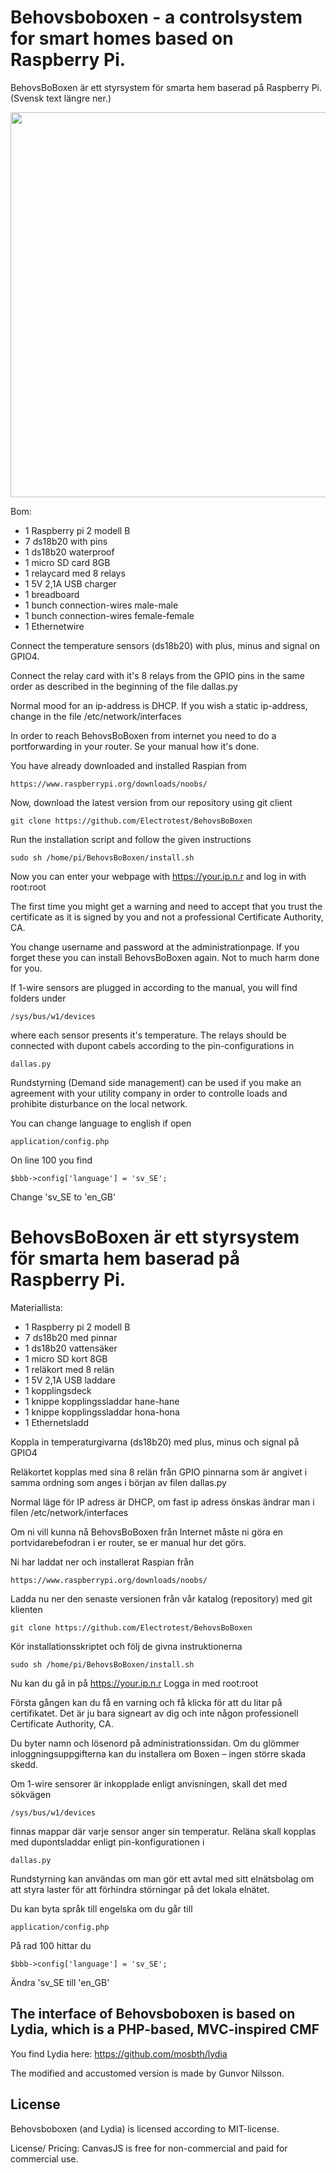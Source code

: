 Behovsboboxen - a controlsystem for smart homes based on Raspberry Pi.
======================================================================
BehovsBoBoxen är ett styrsystem för smarta hem baserad på Raspberry Pi. (Svensk text längre ner.)

<img src="http://www.behovsbo.se/bilderipso/bbbmaterial.jpg" width="616" />

Bom:

* 1 Raspberry pi 2 modell B
* 7 ds18b20 with pins
* 1 ds18b20 waterproof
* 1 micro SD card 8GB
* 1 relaycard med 8 relays
* 1 5V 2,1A USB charger
* 1 breadboard
* 1 bunch connection-wires male-male
* 1 bunch connection-wires female-female
* 1 Ethernetwire

Connect the temperature sensors (ds18b20) with plus, minus and signal on GPIO4.

Connect the relay card with it's 8 relays from the GPIO pins in the same order as described in the beginning of the file dallas.py

Normal mood for an ip-address is DHCP. If you wish a static ip-address, change in the file /etc/network/interfaces

In order to reach BehovsBoBoxen from internet you need to do a portforwarding in your router. Se your manual how it's done.

You have already downloaded and installed Raspian from

	https://www.raspberrypi.org/downloads/noobs/

Now, download the latest version from our repository using git client

	git clone https://github.com/Electrotest/BehovsBoBoxen

Run the installation script and follow the given instructions

	sudo sh /home/pi/BehovsBoBoxen/install.sh

Now you can enter your webpage with https://your.ip.n.r and log in with root:root

The first time you might get a warning and need to accept that you trust the certificate as it is signed by you
and not a professional Certificate Authority, CA. 

You change username and password at the administrationpage. If you forget these you can install BehovsBoBoxen again. Not to much harm done for you.

If 1-wire sensors are plugged in according to the manual, you will find folders under 

	/sys/bus/w1/devices

where each sensor presents it's temperature.
The relays should be connected with dupont cabels according to the pin-configurations in 

	dallas.py

Rundstyrning (Demand side management) can be used if you make an agreement with your utility company in order to controlle loads and prohibite disturbance on the local network.

You can change language to english if open 

	application/config.php

On line 100 you find

	$bbb->config['language'] = 'sv_SE';

Change 'sv_SE to 'en_GB'


BehovsBoBoxen är ett styrsystem för smarta hem baserad på Raspberry Pi.
=======================================================================

Materiallista:

* 1 Raspberry pi 2 modell B
* 7 ds18b20 med pinnar
* 1 ds18b20 vattensäker
* 1 micro SD kort 8GB
* 1 reläkort med 8 relän
* 1 5V 2,1A USB laddare
* 1 kopplingsdeck
* 1 knippe kopplingssladdar hane-hane
* 1 knippe kopplingssladdar hona-hona
* 1 Ethernetsladd

Koppla in temperaturgivarna (ds18b20) med plus, minus och signal på GPIO4

Reläkortet kopplas med sina 8 relän från GPIO pinnarna som är angivet i samma ordning som anges i början av filen dallas.py

Normal läge för IP adress är DHCP, om fast ip adress önskas ändrar man i filen /etc/network/interfaces

Om ni vill kunna nå BehovsBoBoxen från Internet måste ni göra en portvidarebefodran i er router, se er manual hur det görs.

Ni har laddat ner och installerat Raspian från 

	https://www.raspberrypi.org/downloads/noobs/

Ladda nu ner den senaste versionen från vår katalog (repository) med git klienten

	git clone https://github.com/Electrotest/BehovsBoBoxen

Kör installationsskriptet och följ de givna instruktionerna

	sudo sh /home/pi/BehovsBoBoxen/install.sh

Nu kan du gå in på https://your.ip.n.r Logga in med root:root

Första gången kan du få en varning och få klicka för att du litar på certifikatet. Det är ju bara signeart
av dig och inte någon professionell Certificate Authority, CA.

Du byter namn och lösenord på administrationssidan. Om du glömmer inloggningsuppgifterna kan du installera om Boxen  – ingen större skada skedd.

Om 1-wire sensorer är inkopplade enligt anvisningen, skall det med sökvägen 

	/sys/bus/w1/devices 

finnas mappar där varje sensor anger sin temperatur.
Reläna skall kopplas med dupontsladdar enligt pin-konfigurationen i 

	dallas.py

Rundstyrning kan användas om man gör ett avtal med sitt elnätsbolag om att styra laster för att förhindra störningar på det lokala elnätet. 

Du kan byta språk till engelska om du går till

	application/config.php

På rad 100 hittar du

	$bbb->config['language'] = 'sv_SE';

Ändra 'sv_SE till 'en_GB'


The interface of Behovsboboxen is based on Lydia, which is a PHP-based, MVC-inspired CMF
----------------------------------------------------------------------------------------

You find Lydia here: https://github.com/mosbth/lydia

The modified and accustomed version is made by Gunvor Nilsson.


License
-------

Behovsboboxen (and Lydia) is licensed according to MIT-license. 


License/ Pricing:
CanvasJS is free for non-commercial and paid for commercial use.